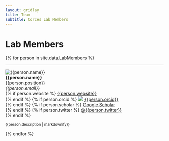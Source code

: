 ```yaml
---
layout: gridlay
title: Team
subtitle: Corces Lab Members
---
```


# **Lab Members**
{% for person in site.data.LabMembers %}
<hr>
<!-- The paddingtop and margin-top edits allow anchors to link properly. -->
<div id = "{{person.name}}" class="row" style="padding-top: 60px; margin-top: -60px;">
    <div class="col-sm-3">
        <img class="img-responsive" src="{{person.image}}" {% if person.altimage %} onmouseover="this.src='{{person.altimage}}';" onmouseout="this.src='{{person.image}}';" {% endif %} alt="{{person.name}}"><br>
        <strong>{{person.name}}</strong> <br>
        {{person.position}} <br>
        <em>{{person.email}}</em> <br>
        {% if person.website %}
          <a href= "{{person.website}}">{{person.website}}</a> <br>
        {% endif %}
        {% if person.orcid %}
          <a href="http://orcid.org"><img class="inline-block" src="/static/img/orcid_logo.png"></a>
          <a href="http://{{person.orcid}}"> {{person.orcid}}</a> <br>
        {% endif %}
        {% if person.scholar %}
          <a href= "http://scholar.google.com/citations?user={{person.scholar}}"><span class="fa fa-graduation-cap" aria-hidden="true"></span> Google Scholar </a> <br>
        {% endif %}
        {% if person.twitter %}
          <a href= "http://twitter.com/{{person.twitter}}"><span class="fab fa-twitter" aria-hidden="true"></span> @{{person.twitter}} </a> <br>
        {% endif %}
    </div>
    <div class="col-sm-8">
        <p class="text-justify"><sup>{{person.description | markdownify}}</sup></p>
    </div>
</div>
{% endfor %}